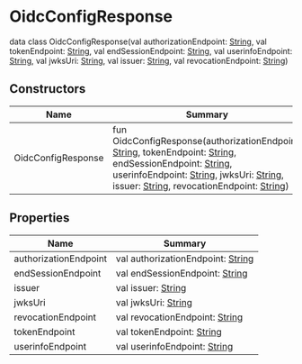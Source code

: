 # OidcConfigResponse

data class OidcConfigResponse(val authorizationEndpoint: [String](https://kotlinlang.org/api/latest/jvm/stdlib/kotlin/-string/index.html), val tokenEndpoint: [String](https://kotlinlang.org/api/latest/jvm/stdlib/kotlin/-string/index.html), val endSessionEndpoint: [String](https://kotlinlang.org/api/latest/jvm/stdlib/kotlin/-string/index.html), val userinfoEndpoint: [String](https://kotlinlang.org/api/latest/jvm/stdlib/kotlin/-string/index.html), val jwksUri: [String](https://kotlinlang.org/api/latest/jvm/stdlib/kotlin/-string/index.html), val issuer: [String](https://kotlinlang.org/api/latest/jvm/stdlib/kotlin/-string/index.html), val revocationEndpoint: [String](https://kotlinlang.org/api/latest/jvm/stdlib/kotlin/-string/index.html))

## Constructors

| Name               | Summary                                                                                                                                                                                                                                                                                                                                                                                                                                                                                                                                                                                                                                                                                                                               |
| ------------------ | ------------------------------------------------------------------------------------------------------------------------------------------------------------------------------------------------------------------------------------------------------------------------------------------------------------------------------------------------------------------------------------------------------------------------------------------------------------------------------------------------------------------------------------------------------------------------------------------------------------------------------------------------------------------------------------------------------------------------------------- |
| OidcConfigResponse | fun OidcConfigResponse(authorizationEndpoint: [String](https://kotlinlang.org/api/latest/jvm/stdlib/kotlin/-string/index.html), tokenEndpoint: [String](https://kotlinlang.org/api/latest/jvm/stdlib/kotlin/-string/index.html), endSessionEndpoint: [String](https://kotlinlang.org/api/latest/jvm/stdlib/kotlin/-string/index.html), userinfoEndpoint: [String](https://kotlinlang.org/api/latest/jvm/stdlib/kotlin/-string/index.html), jwksUri: [String](https://kotlinlang.org/api/latest/jvm/stdlib/kotlin/-string/index.html), issuer: [String](https://kotlinlang.org/api/latest/jvm/stdlib/kotlin/-string/index.html), revocationEndpoint: [String](https://kotlinlang.org/api/latest/jvm/stdlib/kotlin/-string/index.html)) |

## Properties

| Name                  | Summary                                                                                                     |
| --------------------- | ----------------------------------------------------------------------------------------------------------- |
| authorizationEndpoint | val authorizationEndpoint: [String](https://kotlinlang.org/api/latest/jvm/stdlib/kotlin/-string/index.html) |
| endSessionEndpoint    | val endSessionEndpoint: [String](https://kotlinlang.org/api/latest/jvm/stdlib/kotlin/-string/index.html)    |
| issuer                | val issuer: [String](https://kotlinlang.org/api/latest/jvm/stdlib/kotlin/-string/index.html)                |
| jwksUri               | val jwksUri: [String](https://kotlinlang.org/api/latest/jvm/stdlib/kotlin/-string/index.html)               |
| revocationEndpoint    | val revocationEndpoint: [String](https://kotlinlang.org/api/latest/jvm/stdlib/kotlin/-string/index.html)    |
| tokenEndpoint         | val tokenEndpoint: [String](https://kotlinlang.org/api/latest/jvm/stdlib/kotlin/-string/index.html)         |
| userinfoEndpoint      | val userinfoEndpoint: [String](https://kotlinlang.org/api/latest/jvm/stdlib/kotlin/-string/index.html)      |
